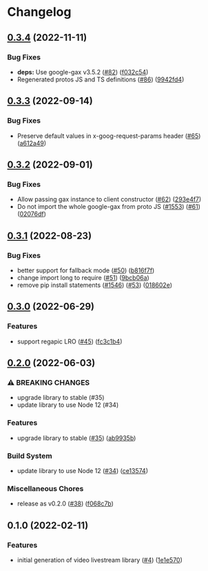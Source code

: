 # Changelog

## [0.3.4](https://github.com/googleapis/nodejs-video-live-stream/compare/v0.3.3...v0.3.4) (2022-11-11)


### Bug Fixes

* **deps:** Use google-gax v3.5.2 ([#82](https://github.com/googleapis/nodejs-video-live-stream/issues/82)) ([f032c54](https://github.com/googleapis/nodejs-video-live-stream/commit/f032c546a3e61f4064439ed2a452c5d3fbeae8e8))
* Regenerated protos JS and TS definitions ([#86](https://github.com/googleapis/nodejs-video-live-stream/issues/86)) ([9942fd4](https://github.com/googleapis/nodejs-video-live-stream/commit/9942fd4f62d287df3e3d02d75f3eccb698edc62e))

## [0.3.3](https://github.com/googleapis/nodejs-video-live-stream/compare/v0.3.2...v0.3.3) (2022-09-14)


### Bug Fixes

* Preserve default values in x-goog-request-params header ([#65](https://github.com/googleapis/nodejs-video-live-stream/issues/65)) ([a612a49](https://github.com/googleapis/nodejs-video-live-stream/commit/a612a492a4d4016b913b97431a741c95a0cdd09d))

## [0.3.2](https://github.com/googleapis/nodejs-video-live-stream/compare/v0.3.1...v0.3.2) (2022-09-01)


### Bug Fixes

* Allow passing gax instance to client constructor ([#62](https://github.com/googleapis/nodejs-video-live-stream/issues/62)) ([293e4f7](https://github.com/googleapis/nodejs-video-live-stream/commit/293e4f737d59273d11b2fb53a5c953363a3a6f0c))
* Do not import the whole google-gax from proto JS ([#1553](https://github.com/googleapis/nodejs-video-live-stream/issues/1553)) ([#61](https://github.com/googleapis/nodejs-video-live-stream/issues/61)) ([02076df](https://github.com/googleapis/nodejs-video-live-stream/commit/02076dfd0649ebd504cbda86ac58a63fc9f2da5f))

## [0.3.1](https://github.com/googleapis/nodejs-video-live-stream/compare/v0.3.0...v0.3.1) (2022-08-23)


### Bug Fixes

* better support for fallback mode ([#50](https://github.com/googleapis/nodejs-video-live-stream/issues/50)) ([b816f7f](https://github.com/googleapis/nodejs-video-live-stream/commit/b816f7f2b9898e78c504d30a5d83ae5701174346))
* change import long to require ([#51](https://github.com/googleapis/nodejs-video-live-stream/issues/51)) ([9bcb06a](https://github.com/googleapis/nodejs-video-live-stream/commit/9bcb06af177b5d49f3d731183e1ee077874fd0db))
* remove pip install statements ([#1546](https://github.com/googleapis/nodejs-video-live-stream/issues/1546)) ([#53](https://github.com/googleapis/nodejs-video-live-stream/issues/53)) ([018602e](https://github.com/googleapis/nodejs-video-live-stream/commit/018602e7994dc37ba8b08df2547a3048ac0a493c))

## [0.3.0](https://github.com/googleapis/nodejs-video-live-stream/compare/v0.2.0...v0.3.0) (2022-06-29)


### Features

* support regapic LRO ([#45](https://github.com/googleapis/nodejs-video-live-stream/issues/45)) ([fc3c1b4](https://github.com/googleapis/nodejs-video-live-stream/commit/fc3c1b426407d6ff8b825483c0ab892e25a28d09))

## [0.2.0](https://github.com/googleapis/nodejs-video-live-stream/compare/v0.1.0...v0.2.0) (2022-06-03)


### ⚠ BREAKING CHANGES

* upgrade library to stable (#35)
* update library to use Node 12 (#34)

### Features

* upgrade library to stable ([#35](https://github.com/googleapis/nodejs-video-live-stream/issues/35)) ([ab9935b](https://github.com/googleapis/nodejs-video-live-stream/commit/ab9935b560bda6a047dbfa64cc7357e5647c272e))


### Build System

* update library to use Node 12 ([#34](https://github.com/googleapis/nodejs-video-live-stream/issues/34)) ([ce13574](https://github.com/googleapis/nodejs-video-live-stream/commit/ce13574050cc1cf510275737cf351660a2495f6b))


### Miscellaneous Chores

* release as v0.2.0 ([#38](https://github.com/googleapis/nodejs-video-live-stream/issues/38)) ([f068c7b](https://github.com/googleapis/nodejs-video-live-stream/commit/f068c7bdee9b877b53230df7a64b1d4ea30da8a1))

## 0.1.0 (2022-02-11)


### Features

* initial generation of video livestream library ([#4](https://github.com/googleapis/nodejs-video-live-stream/issues/4)) ([1e1e570](https://github.com/googleapis/nodejs-video-live-stream/commit/1e1e570cf9e8a11458c35b9e2b6b5ecde6a140a3))
